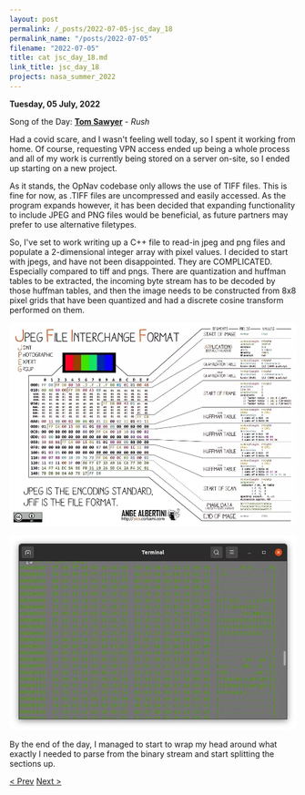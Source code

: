 ```yaml
---
layout: post
permalink: /_posts/2022-07-05-jsc_day_18
permalink_name: "/posts/2022-07-05"
filename: "2022-07-05"
title: cat jsc_day_18.md
link_title: jsc_day_18
projects: nasa_summer_2022
---
```

**Tuesday, 05 July, 2022**

Song of the Day: [**Tom Sawyer**](https://youtu.be/auLBLk4ibAk) - *Rush*

Had a covid scare, and I wasn't feeling well today, so I spent it working from home. Of course, requesting VPN access ended up being a whole process and all of my work is currently being stored on a server on-site, so I ended up starting on a new project.

As it stands, the OpNav codebase only allows the use of TIFF files. This is fine for now, as .TIFF files are uncompressed and easily accessed. As the program expands however, it has been decided that expanding functionality to include JPEG and PNG files would be beneficial, as future partners may prefer to use alternative filetypes.

So, I've set to work writing up a C++ file to read-in jpeg and png files and populate a 2-dimensional integer array with pixel values. I decided to start with jpegs, and have not been disappointed. They are COMPLICATED. Especially compared to tiff and pngs. There are quantization and huffman tables to be extracted, the incoming byte stream has to be decoded by those huffman tables, and then the image needs to be constructed from 8x8 pixel grids that have been quantized and had a discrete cosine transform performed on them.

![jpeg](/assets/ref_images/jpeg.webp)

![hex](/assets/images/hexdump.webp)

By the end of the day, I managed to start to wrap my head around what exactly I needed to parse from the binary stream and start splitting the sections up.

[< Prev](/_posts/2022-07-04-mac_os_test_2)    [Next >](/_posts/2022-07-06-jsc_day_19)
